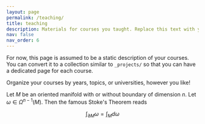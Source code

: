 ```yaml
---
layout: page
permalink: /teaching/
title: teaching
description: Materials for courses you taught. Replace this text with your description.
nav: false
nav_order: 6
---
```


For now, this page is assumed to be a static description of your courses. You can convert it to a collection similar to `_projects/` so that you can have a dedicated page for each course.

Organize your courses by years, topics, or universities, however you like!

Let $M$ be an oriented manifold with or without boundary of dimension $n$. Let $\omega \in \Omega^{n-1}(M)$. Then the famous Stoke's Theorem reads 

$$\int_{\partial M} \omega = \int_M d\omega$$
